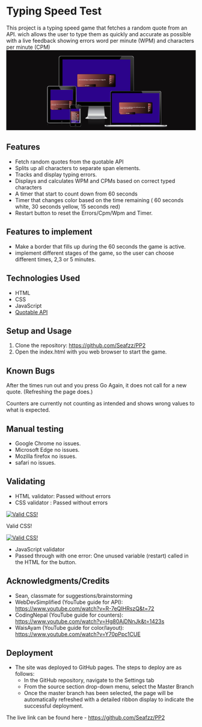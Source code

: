 # Typing Speed Test

This project is a typing speed game that fetches a random quote from an API.
wich allows the user to type them as quickly and accurate as possible with a live feedback showing errors
word per minute (WPM) and characters per minute (CPM)
![The game](assets/images/screenshots/game.png)

## Features
- Fetch random quotes from the quotable API
- Splits up all characters to separate span elements.
- Tracks and display typing errors.
- Displays and calculates WPM and CPMs based on correct typed characters
- A timer that start to count down from 60 seconds
- Timer that changes color based on the time remaining ( 60 seconds white, 30 seconds yellow, 15 seconds red)
- Restart button to reset the Errors/Cpm/Wpm and Timer.

## Features to implement
- Make a border that fills up during the 60 seconds the game is active.
- implement different stages of the game, so the user can choose different times, 2,3 or 5 minutes. 

## Technologies Used
- HTML 
- CSS
- JavaScript
- [Quotable API](https://api.quotable.io)

## Setup and Usage
1. Clone the repository: https://github.com/Seafzz/PP2
2. Open the index.html with you web browser to start the game.

## Known Bugs
After the times run out and you press Go Again, it does not call for a new quote. (Refreshing the page does.)

Counters are currently not counting as intended and shows wrong values to what is expected.

## Manual testing
- Google Chrome no issues.
- Microsoft Edge no issues.
- Mozilla firefox no issues.
- safari no issues.

## Validating
- HTML validator: Passed without errors
- CSS validator : Passed without errors
<p>
    <a href="http://jigsaw.w3.org/css-validator/check/referer">
        <img style="border:0;width:88px;height:31px"
            src="http://jigsaw.w3.org/css-validator/images/vcss"
            alt="Valid CSS!" />
    </a>
</p>
            
Valid CSS!
<p>
<a href="http://jigsaw.w3.org/css-validator/check/referer">
    <img style="border:0;width:88px;height:31px"
        src="http://jigsaw.w3.org/css-validator/images/vcss-blue"
        alt="Valid CSS!" />
    </a>
</p>
    
- JavaScript validator
- Passed through with one error: One unused variable (restart) called in the HTML for the button.

## Acknowledgments/Credits
- Sean, classmate for suggestions/brainstorming
- WebDevSimplified (YouTube guide for API): https://www.youtube.com/watch?v=R-7eQIHRszQ&t=72
- CodingNepal (YouTube guide for counters): https://www.youtube.com/watch?v=Hg80AjDNnJk&t=1423s
- WaisAyam (YouTube guide for color/layout): https://www.youtube.com/watch?v=Y70pPpc1CUE

## Deployment
- The site was deployed to GitHub pages. The steps to deploy are as follows: 
  - In the GitHub repository, navigate to the Settings tab 
  - From the source section drop-down menu, select the Master Branch
  - Once the master branch has been selected, the page will be automatically refreshed with a detailed ribbon display to indicate the successful deployment. 

The live link can be found here - https://github.com/Seafzz/PP2